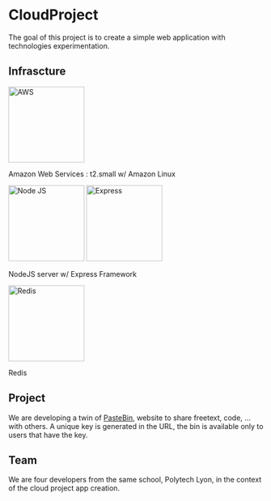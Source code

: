 # CloudProject

The goal of this project is to create a simple web application with technologies experimentation.

## Infrascture 
<img src="https://d1hl0z0ja1o93t.cloudfront.net/wp-content/uploads/2016/06/28161525/Amazon-Web-services.jpg" width="150" alt="AWS">

Amazon Web Services : t2.small w/ Amazon Linux

<img src="http://cdn.ttgtmedia.com/rms/LeMagIT/images/nodejs-logo.png" width="150" alt="Node JS">
<img src="http://mean.io/wp-content/themes/twentysixteen-child/images/express.png" width="150" alt="Express">

NodeJS server w/ Express Framework

<img src="https://www.nbs-system.com/wp-content/uploads/redis-2.png" width="150" alt="Redis">

Redis

## Project

We are developing a twin of [PasteBin](http://pastebin.com/), website to share freetext, code, ... with others.
A unique key is generated in the URL, the bin is available only to users that have the key.

## Team

We are four developers from the same school, Polytech Lyon, in the context of the cloud project app creation.

